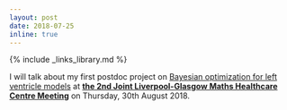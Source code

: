 ```yaml
---
layout: post
date: 2018-07-25
inline: true
---
```

{% include _links_library.md %}

I will talk about my first postdoc project on <a class="page-link" href="{{ '/projects/7_project/' | prepend: site.baseurl | prepend: site.url }}">Bayesian optimization for left ventricle models</a>  at [__the 2nd Joint Liverpool-Glasgow Maths Healthcare Centre Meeting__](http://www.softmech.org/events/headline_587868_en.html) on Thursday, 30th August 2018.
